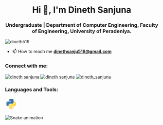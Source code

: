 <h1 align="center">Hi 👋, I'm Dineth Sanjuna</h1>
<h3 align="center">Undergraduate | Department of Computer Engineering, Faculty of Engineering, University of Peradeniya.</h3>

<p align="left"> <img src="https://komarev.com/ghpvc/?username=dineth519&label=Profile%20views&color=0e75b6&style=flat" alt="dineth519" /> </p>

- 📫 How to reach me **dinethsanju519@gmail.com**

<h3 align="left">Connect with me:</h3>
<p align="left">
<a href="https://linkedin.com/in/dineth sanjuna" target="blank"><img align="center" src="https://raw.githubusercontent.com/rahuldkjain/github-profile-readme-generator/master/src/images/icons/Social/linked-in-alt.svg" alt="dineth sanjuna" height="30" width="40" /></a>
<a href="https://fb.com/dineth sanjuna" target="blank"><img align="center" src="https://raw.githubusercontent.com/rahuldkjain/github-profile-readme-generator/master/src/images/icons/Social/facebook.svg" alt="dineth sanjuna" height="30" width="40" /></a>
<a href="https://instagram.com/dineth_sanjuna" target="blank"><img align="center" src="https://raw.githubusercontent.com/rahuldkjain/github-profile-readme-generator/master/src/images/icons/Social/instagram.svg" alt="dineth_sanjuna" height="30" width="40" /></a>
</p>

<h3 align="left">Languages and Tools:</h3>
<p align="left"> <a href="https://www.python.org" target="_blank" rel="noreferrer"> <img src="https://raw.githubusercontent.com/devicons/devicon/master/icons/python/python-original.svg" alt="python" width="40" height="40"/> </a> </p>


![Snake animation](https://github.com/thepiyushmalhotra/thedinethsanjuna/blob/output/github-contribution-grid-snake.svg)
